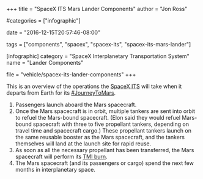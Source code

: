 +++
title = "SpaceX ITS Mars Lander Components"
author = "Jon Ross"

#categories = ["infographic"]

date = "2016-12-15T20:57:46-08:00"

tags = ["components", "spacex", "spacex-its", "spacex-its-mars-lander"]

[infographic]
category = "SpaceX Interplanetary Transportation System"
name = "Lander Components"

file = "vehicle/spacex-its-lander-components"
+++

This is an overview of the operations the [SpaceX ITS](/tags/spacex-its/) will take when it
departs from Earth for its [#JourneyToMars](/tags/mars/).

<!--more-->

1. Passengers launch aboard the Mars spacecraft.
2. Once the Mars spacecraft is in orbit, multiple tankers are sent
   into orbit to refuel the Mars-bound spacecraft. (Elon said they
   would refuel Mars-bound spacecraft with three to five propellant
   tankers, depending on travel time and spacecraft cargo.) These
   propellant tankers launch on the same reusable booster as the Mars
   spacecraft, and the tankers themselves will land at the launch site
   for rapid reuse.
3. As soon as all the necessary propellant has been transferred, the
   Mars spacecraft will perform its [TMI burn](/term/tmi).
4. The Mars spacecraft (and its passengers or cargo) spend the next
   few months in interplanetary space.

